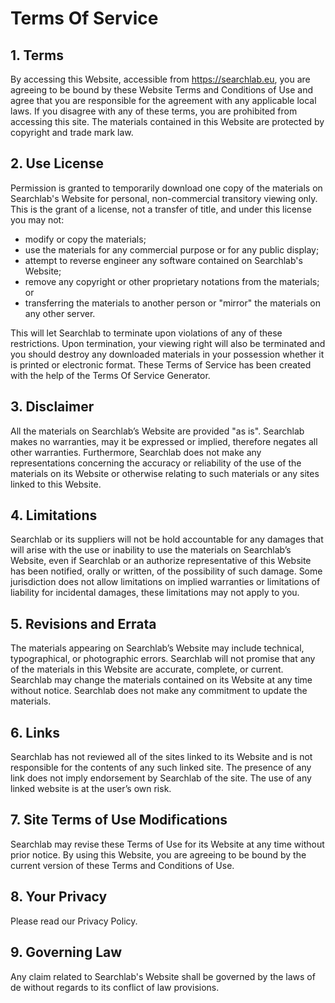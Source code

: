 # Terms Of Service


## 1. Terms
By accessing this Website, accessible from https://searchlab.eu, you are agreeing to be bound by these Website Terms and Conditions of Use and agree that you are responsible for the agreement with any applicable local laws. If you disagree with any of these terms, you are prohibited from accessing this site. The materials contained in this Website are protected by copyright and trade mark law.

## 2. Use License
Permission is granted to temporarily download one copy of the materials on Searchlab's Website for personal, non-commercial transitory viewing only. This is the grant of a license, not a transfer of title, and under this license you may not:

- modify or copy the materials;
- use the materials for any commercial purpose or for any public display;
- attempt to reverse engineer any software contained on Searchlab's Website;
- remove any copyright or other proprietary notations from the materials; or
- transferring the materials to another person or "mirror" the materials on any other server.

This will let Searchlab to terminate upon violations of any of these restrictions. Upon termination, your viewing right will also be terminated and you should destroy any downloaded materials in your possession whether it is printed or electronic format. These Terms of Service has been created with the help of the Terms Of Service Generator.

## 3. Disclaimer
All the materials on Searchlab’s Website are provided "as is". Searchlab makes no warranties, may it be expressed or implied, therefore negates all other warranties. Furthermore, Searchlab does not make any representations concerning the accuracy or reliability of the use of the materials on its Website or otherwise relating to such materials or any sites linked to this Website.

## 4. Limitations
Searchlab or its suppliers will not be hold accountable for any damages that will arise with the use or inability to use the materials on Searchlab’s Website, even if Searchlab or an authorize representative of this Website has been notified, orally or written, of the possibility of such damage. Some jurisdiction does not allow limitations on implied warranties or limitations of liability for incidental damages, these limitations may not apply to you.

## 5. Revisions and Errata
The materials appearing on Searchlab’s Website may include technical, typographical, or photographic errors. Searchlab will not promise that any of the materials in this Website are accurate, complete, or current. Searchlab may change the materials contained on its Website at any time without notice. Searchlab does not make any commitment to update the materials.

## 6. Links
Searchlab has not reviewed all of the sites linked to its Website and is not responsible for the contents of any such linked site. The presence of any link does not imply endorsement by Searchlab of the site. The use of any linked website is at the user’s own risk.

## 7. Site Terms of Use Modifications
Searchlab may revise these Terms of Use for its Website at any time without prior notice. By using this Website, you are agreeing to be bound by the current version of these Terms and Conditions of Use.

## 8. Your Privacy
Please read our Privacy Policy.

## 9. Governing Law
Any claim related to Searchlab's Website shall be governed by the laws of de without regards to its conflict of law provisions.
